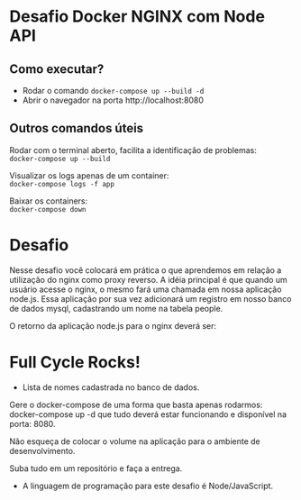 # Desafio Docker NGINX com Node API

## Como executar?

- Rodar o comando
```docker-compose up --build -d```
- Abrir o navegador na porta http://localhost:8080

## Outros comandos úteis
Rodar com o terminal aberto, facilita a identificação de problemas:  
```docker-compose up --build```
  
Visualizar os logs apenas de um container:  
```docker-compose logs -f app```

Baixar os containers:  
```docker-compose down```

# Desafio

Nesse desafio você colocará em prática o que aprendemos em relação a utilização do nginx como proxy reverso. A idéia principal é que quando um usuário acesse o nginx, o mesmo fará uma chamada em nossa aplicação node.js. Essa aplicação por sua vez adicionará um registro em nosso banco de dados mysql, cadastrando um nome na tabela people.

O retorno da aplicação node.js para o nginx deverá ser:

<h1>Full Cycle Rocks!</h1>

- Lista de nomes cadastrada no banco de dados.

Gere o docker-compose de uma forma que basta apenas rodarmos: docker-compose up -d que tudo deverá estar funcionando e disponível na porta: 8080.

Não esqueça de colocar o volume na aplicação para o ambiente de desenvolvimento. 

Suba tudo em um repositório e faça a entrega.

* A linguagem de programação para este desafio é Node/JavaScript.